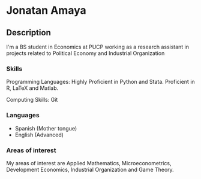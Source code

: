# Jonatan Amaya 

## Description
I'm a BS student in Economics at PUCP working as a research assistant in projects related to Political Economy and Industrial Organization

### Skills

Programming Languages: Highly Proficient in Python and Stata. Proficient in R, LaTeX and Matlab.

Computing Skills: Git

### Languages

* Spanish (Mother tongue)
* English (Advanced)

### Areas of interest

My areas of interest are Applied Mathematics, Microeconometrics, Development Economics, Industrial Organization and Game Theory. 



